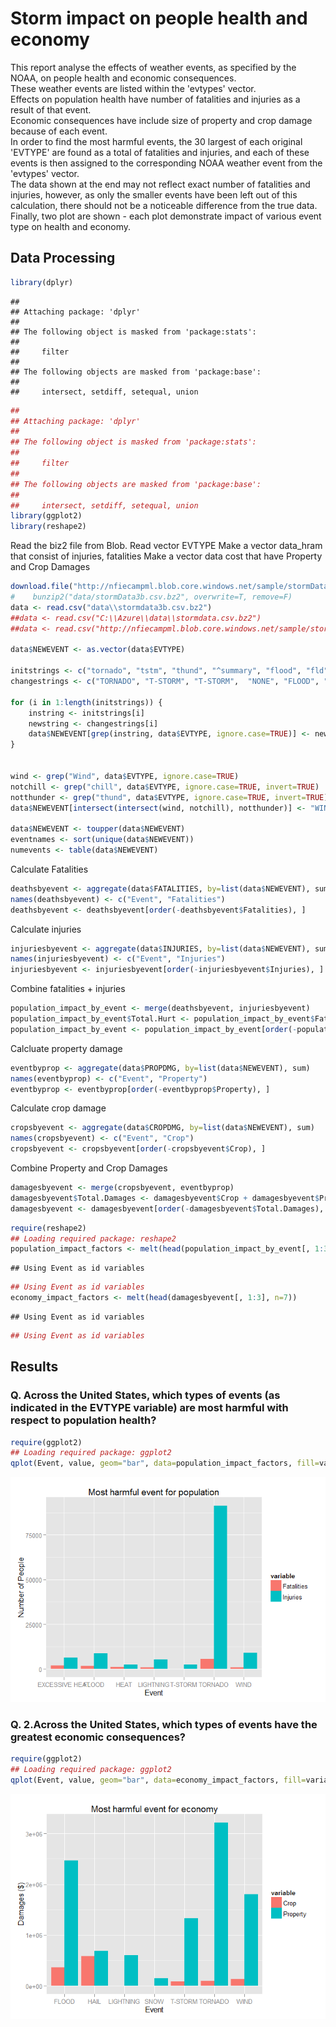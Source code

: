 # Storm impact on people health and economy

This report analyse the effects of weather events, as specified by the NOAA, on people health and economic consequences.  
These weather events are listed within the 'evtypes' vector.  
Effects on population health have number of fatalities and injuries as a result of that event.  
Economic consequences have include  size of property and crop damage because of each event.  
In order to find the most harmful events, the 30 largest of each original 'EVTYPE' are found as a total of fatalities and injuries, and each of these events is then assigned to the corresponding NOAA weather event from the 'evtypes' vector.   
The data shown at the end may not reflect exact number of fatalities and injuries, however, as only the smaller events have been left out of this calculation, there should not be a noticeable difference from the true data.   
Finally, two plot are shown - each plot demonstrate impact of various event type on health and economy.

## Data Processing


```r
library(dplyr)
```

```
## 
## Attaching package: 'dplyr'
## 
## The following object is masked from 'package:stats':
## 
##     filter
## 
## The following objects are masked from 'package:base':
## 
##     intersect, setdiff, setequal, union
```

```r
## 
## Attaching package: 'dplyr'
## 
## The following object is masked from 'package:stats':
## 
##     filter
## 
## The following objects are masked from 'package:base':
## 
##     intersect, setdiff, setequal, union
library(ggplot2)
library(reshape2)
```

Read the biz2 file from Blob.  Read vector EVTYPE
Make a vector data_hram that consist of injuries, fatalities
Make a vector data cost that have Property and Crop Damages


```r
download.file("http://nfiecampml.blob.core.windows.net/sample/stormData.csv.bz2", destfile = "data/stormData3b.csv.bz2")
#    bunzip2("data/stormData3b.csv.bz2", overwrite=T, remove=F)
data <- read.csv("data\\stormdata3b.csv.bz2")
##data <- read.csv("C:\\Azure\\data\\stormdata.csv.bz2")
##data <- read.csv("http://nfiecampml.blob.core.windows.net/sample/stormData.csv.bz2")

data$NEWEVENT <- as.vector(data$EVTYPE)

initstrings <- c("tornado", "tstm", "thund", "^summary", "flood", "fld", "wint", "lightning", "^drought", "^heat", "astro", "^record", "snow", "fire", "hail", "smoke", "hurricane", "typhoon", "chill", "funnel", "surf", "^monthly")    
changestrings <- c("TORNADO", "T-STORM", "T-STORM",  "NONE", "FLOOD", "FLOOD", "WINTER WEATHER", "LIGHTNING", "DROUGHT", "HEAT", "TIDE", "NONE", "SNOW", "WILDFIRE", "HAIL", "SMOKE", "HURRICAN", "HURRICANE", "WIND CHILL", "FUNNEL CLOUD", "HIGH SURF", "NONE")

for (i in 1:length(initstrings)) {
    instring <- initstrings[i]
    newstring <- changestrings[i]
    data$NEWEVENT[grep(instring, data$EVTYPE, ignore.case=TRUE)] <- newstring
}


wind <- grep("Wind", data$EVTYPE, ignore.case=TRUE)
notchill <- grep("chill", data$EVTYPE, ignore.case=TRUE, invert=TRUE)
notthunder <- grep("thund", data$EVTYPE, ignore.case=TRUE, invert=TRUE)
data$NEWEVENT[intersect(intersect(wind, notchill), notthunder)] <- "WIND"

data$NEWEVENT <- toupper(data$NEWEVENT)
eventnames <- sort(unique(data$NEWEVENT))
numevents <- table(data$NEWEVENT)
```

Calculate Fatalities


```r
deathsbyevent <- aggregate(data$FATALITIES, by=list(data$NEWEVENT), sum)
names(deathsbyevent) <- c("Event", "Fatalities")
deathsbyevent <- deathsbyevent[order(-deathsbyevent$Fatalities), ]
```

Calculate injuries

```r
injuriesbyevent <- aggregate(data$INJURIES, by=list(data$NEWEVENT), sum)
names(injuriesbyevent) <- c("Event", "Injuries")
injuriesbyevent <- injuriesbyevent[order(-injuriesbyevent$Injuries), ]
```

Combine fatalities + injuries


```r
population_impact_by_event <- merge(deathsbyevent, injuriesbyevent)
population_impact_by_event$Total.Hurt <- population_impact_by_event$Fatalities + population_impact_by_event$Injuries
population_impact_by_event <- population_impact_by_event[order(-population_impact_by_event$Total.Hurt), ]
```

Calcluate property damage

```r
eventbyprop <- aggregate(data$PROPDMG, by=list(data$NEWEVENT), sum)
names(eventbyprop) <- c("Event", "Property")
eventbyprop <- eventbyprop[order(-eventbyprop$Property), ]
```

Calculate crop damage

```r
cropsbyevent <- aggregate(data$CROPDMG, by=list(data$NEWEVENT), sum)
names(cropsbyevent) <- c("Event", "Crop")
cropsbyevent <- cropsbyevent[order(-cropsbyevent$Crop), ]
```

Combine Property and Crop Damages


```r
damagesbyevent <- merge(cropsbyevent, eventbyprop)
damagesbyevent$Total.Damages <- damagesbyevent$Crop + damagesbyevent$Property
damagesbyevent <- damagesbyevent[order(-damagesbyevent$Total.Damages), ]
```



```r
require(reshape2)
## Loading required package: reshape2
population_impact_factors <- melt(head(population_impact_by_event[, 1:3], n=7))
```

```
## Using Event as id variables
```

```r
## Using Event as id variables
economy_impact_factors <- melt(head(damagesbyevent[, 1:3], n=7))
```

```
## Using Event as id variables
```

```r
## Using Event as id variables
```


## Results 

### Q. Across the United States, which types of events (as indicated in the EVTYPE variable) are most harmful with respect to population health?


```r
require(ggplot2)
## Loading required package: ggplot2
qplot(Event, value, geom="bar", data=population_impact_factors, fill=variable, position="dodge", stat="identity", ylab="Number of People", main="Most harmful event for population")
```

![](./storm3b_files/figure-html/plot1-1.png) 

### Q. 2.Across the United States, which types of events have the greatest economic consequences?


```r
require(ggplot2)
## Loading required package: ggplot2
qplot(Event, value, geom="bar", data=economy_impact_factors, fill=variable, position="dodge", stat="identity", ylab="Damages ($)", main="Most harmful event for economy")
```

![](./storm3b_files/figure-html/plot2-1.png) 



